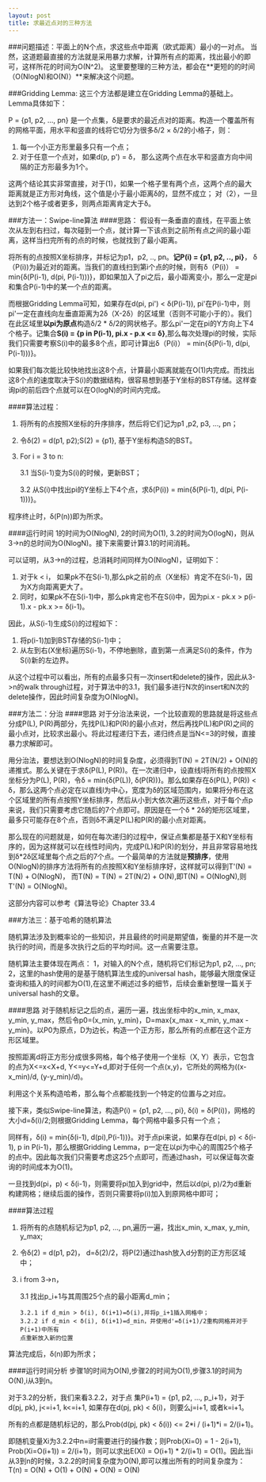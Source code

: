 ```yaml
---
layout: post
title: 求最近点对的三种方法 
---
```


###问题描述：平面上的N个点，求这些点中距离（欧式距离）最小的一对点。
当然，这道题最直接的方法就是采用暴力求解，计算所有点的距离，找出最小的即可，这样所花的时间为O(N^2)。
这里要整理的三种方法，都会在**更短的的时间（O(NlogN)和O(N)）**来解决这个问题。

###Gridding Lemma:
这三个方法都是建立在Gridding Lemma的基础上。Lemma具体如下：

P = {p1, p2, ..., pn} 是一个点集，δ是要求的最近点对的距离。构造一个覆盖所有的网格平面，用水平和竖直的线将它切分为很多δ/2 × δ/2的小格子，则：

1. 每一个小正方形里最多只有一个点；
2. 对于任意一个点对，如果d(p, p') = δ， 那么这两个点在水平和竖直方向中间隔的正方形最多为1个。

这两个结论其实非常直接，对于(1)，如果一个格子里有两个点，这两个点的最大距离就是正方形对角线，这个值是小于最小距离δ的，显然不成立；
对（2），一旦达到2个格子或者更多，则两点距离肯定大于δ。

###方法一：Swipe-line算法
####思路：
假设有一条垂直的直线，在平面上依次从左到右扫过，每次碰到一个点，就计算一下该点到之前所有点之间的最小距离，这样当扫完所有的点的时候，也就找到了最小距离。

将所有的点按照X坐标排序，并标记为p1，p2, .., pn。**记P(i) = {p1, p2, .., pi}**， δ（P(i))为最近对的距离。当我们的直线扫到第i个点的时候，则有δ（P(i)） = min{δ(P(i-1), d(pi, P(i-1)))}，即如果加入了pi之后，最小距离变小，那么一定是pi和集合P(i-1)中的某一个点的距离。

而根据Gridding Lemma可知，如果存在d(pi, pi') < δ(P(i-1)), pi'在P(i-1)中，则pi'一定在直线向左垂直距离为2δ（X-2δ）的区域里（否则不可能小于的）。我们在此区域里**以pi为原点**构造δ/2 * δ/2的网状格子。那么pi'一定在pi的Y方向上下4个格子。记集合**S(i) = {p in P(i-1), pi.x - p.x <= δ}**,那么每次处理pi的时候，实际我们只需要考察S(i)中的最多8个点，即可计算出δ（P(i)） = min{δ(P(i-1), d(pi, P(i-1)))}。

如果我们每次能比较快地找出这8个点，计算最小距离就能在O(1)内完成。而找出这8个点的速度取决于S(i)的数据结构，很容易想到基于Y坐标的BST存储。这样查询pi的前后四个点就可以在O(logN)的时间内完成。


####算法过程：

1.	将所有的点按照X坐标的升序排序，然后将它们记为p1 ,p2, p3, ..., pn；
2.	令δ(2) = d(p1, p2);S(2) = {p1}, 基于Y坐标构造S的BST。
3.	For i = 3 to n:

	3.1 当S(i-1)变为S(i)的时候，更新BST；
	
	3.2 从S(i)中找出pi的Y坐标上下4个点，求δ(P(i)) = min{δ(P(i-1), d(pi, P(i-1)))}。
	
	
程序终止时，δ(P(n))即为所求。

####运行时间
1的时间为O(NlogN), 2的时间为O(1), 3.2的时间为O(logN)，则从3->n的总时间为O(NlogN)。接下来需要计算3.1的时间消耗。

可以证明，从3->n的过程，总消耗时间同样为O(NlogN)，证明如下：

1.	对于k < i， 如果pk不在S(i-1),那么pk之前的点（X坐标）肯定不在S(i-1)，因为X方向距离更大了。
2.	同时，如果pk不在S(i-1)中，那么pk肯定也不在S(i)中，因为pi.x - pk.x > p(i-1).x - pk.x >= δ(i-1)。

因此，从S(i-1)生成S(i)的过程如下：

1.	将p(i-1)加到BST存储的S(i-1)中；
2.	从左到右(X坐标)遍历S(i-1)，不停地删除，直到第一点满足S(i)的条件，作为S(i)新的左边界。

从这个过程中可以看出，所有的点最多只有一次insert和delete的操作，因此从3->n的walk through过程，对于算法中的3.1，我们最多进行N次的insert和N次的delete操作，因此时间复杂度为O(NlogN)。


###方法二：分治
####思路
对于分治法来说，一个比较直观的思路就是将这些点分成P(L), P(R)两部分，先找P(L)和P(R)的最小点对，然后再找P(L)和P(R)之间的最小点对，比较求出最小。将此过程递归下去，递归终点是当N<=3的时候，直接暴力求解即可。

用分治法，要想达到O(NlogN)的时间复杂度，必须得到T(N) = 2T(N/2) + O(N)的递推式。那么关键在于求δ(P(L), P(R))。在一次递归中，设直线l将所有的点按照X坐标分为P(L), P(R)，令δ = min{δ(P(L)), δ(P(R))}。那么如果存在δ(P(L), P(R)) < δ，那么这两个点必定在以直线l为中心，宽度为δ的区域范围内，如果将分布在这个区域里的所有点按照Y坐标排序，然后从小到大依次遍历这些点，对于每个点p来说，我们只需要考虑它随后的7个点即可。原因是在一个δ * 2δ的矩形区域里，最多只可能存在8个点，否则δ不满足P(L)和P(R)的最小点对距离。

那么现在的问题就是，如何在每次递归的过程中，保证点集都是基于X和Y坐标有序的，因为这样就可以在线性时间内，完成P(L)和P(R)的划分，并且非常容易地找到δ*2δ区域里每个点之后的7个点。一个最简单的方法就是**预排序**，使用O(NlogN)的排序方法将所有的点按照X和Y坐标排序好，这样就可以得到T'(N) = T(N) + O(NlogN)， 而T(N) = T(N) = 2T(N/2) + O(N),即T(N) = O(NlogN),则T'(N) = O(NlogN)。

这部分内容可以参考《算法导论》Chapter 33.4


###方法三：基于哈希的随机算法

随机算法涉及到概率论的一些知识，并且最终的时间是期望值，衡量的并不是一次执行的时间，而是多次执行之后的平均时间。这一点需要注意。

随机算法主要体现在两点：
1，对输入的N个点，随机将它们标记为p1, p2, ..., pn;
2，这里的hash使用的是基于随机算法生成的universal hash，能够最大限度保证查询和插入的时间都为O(1),在这里不阐述过多的细节，后续会重新整理一篇关于universal hash的文章。

####思路
对于随机标记之后的点，遍历一遍，找出坐标中的x_min, x_max, y_min, y_max，然后令p0=(x_min, y_min)，D=max{x_max - x_min, y_max - y_min}。以P0为原点，D为边长，构造一个正方形，那么所有的点都在这个正方形区域里。

按照距离d将正方形分成很多网格，每个格子使用一个坐标（X, Y）表示，它包含的点为X<=x<X+d, Y<=y<=Y+d,即对于任何一个点(x,y)，它所处的网格为((x-x_min)/d, (y-y_min)/d)。

利用这个关系构造哈希，那么每个点都能找到一个特定的位置与之对应。

接下来，类似Swipe-line算法，构造P(i) = {p1, p2, ..., pi}, δ(i) = δ(P(i))，网格的大小d=δ(i)/2;则根据Gridding Lemma，每个网格中最多只有一个点；

同样有，δ(i) = min{δ(i-1), d(pi),P(i-1))}。对于点pi来说，如果存在d(pi, p) < δ(i-1), p in P(i-1)，那么根据Gridding Lemma，p一定在以pi为中心的周围25个格子的点中。因此每次我们只需要考虑这25个点即可，而通过hash，可以保证每次查询的时间成本为O(1)。

一旦找到d(pi，p) < δ(i-1)，则需要将pi加入到grid中，然后以d(pi, p)/2为d重新构建网格；继续后面的操作，否则只需要将p(i)加入到原网格中即可；


####算法过程
1.	将所有的点随机标记为p1, p2, ..., pn,遍历一遍，找出x_min, x_max, y_min, y_max;
2.	令δ(2) = d(p1, p2)， d=δ(2)/2，将P(2)通过hash放入d分割的正方形区域中；
3.	i from 3->n，

	3.1 找出p_i+1与其周围25个点的最小距离d_min；
	
		3.2.1 if d_min > δ(i), δ(i+1)=δ(i),并将p_i+1插入网格中；
		3.2.2 if d_min < δ(i), δ(i+1)=d_min，并使用d'=δ(i+1)/2重构网格并对于P(i+1)中所有
		点重新放入新的位置
		
算法完成后，δ(n)即为所求；

####运行时间分析
步骤1的时间为O(N),步骤2的时间为O(1),步骤3.1的时间为O(N),i从3到n。

对于3.2的分析，我们来看3.2.2，对于点 集P(i+1) = {p1, p2, ..., p_i+1}，对于d(pj, pk), j<=i+1, k<=i+1, 如果存在d(pj, pk) < δ(i)，则要么j=i+1, 或者k=i+1。
	
所有的点都是随机标记的，那么Prob(d(pj, pk) < δ(i)) <= 2\*i / (i+1)\*i = 2/(i+1)。

即随机变量Xi为3.2.2中n=i时需要进行的操作数；则Prob(Xi=0) = 1 - 2(i+1), Prob(Xi=O(i+1)) = 2/(i+1)，则可以求出E(Xi) = O(i+1) * 2/(i+1) = O(1)。因此当i从3到n的时候，3.2.2的时间复杂度为O(N),即可以推出所有的时间复杂度为：T(n) = O(N) + O(1) + O(N) + O(N) = O(N)





